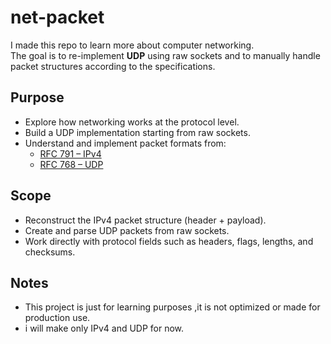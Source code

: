 # net-packet

I made this repo to learn more about computer networking.  
The goal is to re-implement **UDP** using raw sockets and to manually handle packet structures according to the specifications.

## Purpose
- Explore how networking works at the protocol level.  
- Build a UDP implementation starting from raw sockets.  
- Understand and implement packet formats from:  
  - [RFC 791 – IPv4](https://www.rfc-editor.org/rfc/rfc791)  
  - [RFC 768 – UDP](https://www.rfc-editor.org/rfc/rfc768)  

## Scope
- Reconstruct the IPv4 packet structure (header + payload).  
- Create and parse UDP packets from raw sockets.  
- Work directly with protocol fields such as headers, flags, lengths, and checksums.  

## Notes
- This project is just for learning purposes ,it is not optimized or made for production use.  
- i will make only IPv4 and UDP for now.
